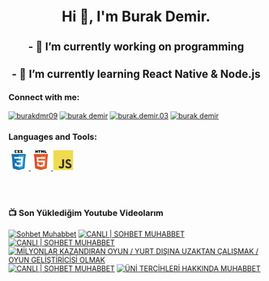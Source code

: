 <h1 align="center">Hi 👋, I'm Burak Demir.</h1>
<h2 align="center">- 🔭 I’m currently working on programming</h2>
<h2 align="center">- 🌱 I’m currently learning React Native & Node.js</h2>

<h3 align="left">Connect with me:</h3>
<p align="left">
<a href="https://twitter.com/burakdmr09" target="blank"><img align="center" src="https://raw.githubusercontent.com/rahuldkjain/github-profile-readme-generator/master/src/images/icons/Social/twitter.svg" alt="burakdmr09" height="30" width="40" /></a>
<a href="https://linkedin.com/in/burak-demir-8a5410189/" target="blank"><img align="center" src="https://raw.githubusercontent.com/rahuldkjain/github-profile-readme-generator/master/src/images/icons/Social/linked-in-alt.svg" alt="burak demir" height="30" width="40" /></a>
<a href="https://www.instagram.com/burakdmr.dev/" target="blank"><img align="center" src="https://raw.githubusercontent.com/rahuldkjain/github-profile-readme-generator/master/src/images/icons/Social/instagram.svg" alt="burak.demir.03" height="30" width="40" /></a>
<a href="https://www.youtube.com/channel/UCDdNshkQY13SfUZh4JgkcQg" target="blank"><img align="center" src="https://raw.githubusercontent.com/rahuldkjain/github-profile-readme-generator/master/src/images/icons/Social/youtube.svg" alt="burak demir" height="30" width="40" /></a>
</p>

<h3 align="left">Languages and Tools:</h3>
<p align="left"> <a href="https://www.w3schools.com/css/" target="_blank"> <img src="https://raw.githubusercontent.com/devicons/devicon/master/icons/css3/css3-original-wordmark.svg" alt="css3" width="40" height="40"/> </a> <a href="https://www.w3.org/html/" target="_blank"> <img src="https://raw.githubusercontent.com/devicons/devicon/master/icons/html5/html5-original-wordmark.svg" alt="html5" width="40" height="40"/> </a> <a href="https://developer.mozilla.org/en-US/docs/Web/JavaScript" target="_blank"> <img src="https://raw.githubusercontent.com/devicons/devicon/master/icons/javascript/javascript-original.svg" alt="javascript" width="40" height="40"/> </a> </p>
<br />

#

### 📺 Son Yüklediğim Youtube Videolarım

<!-- BEGIN YOUTUBE-CARDS -->
[![Sohbet Muhabbet](https://ytcards.demolab.com/?id=yMy4eY4X4wU&title=Sohbet+Muhabbet&lang=en&timestamp=1692210796&background_color=%230d1117&title_color=%23ffffff&stats_color=%23dedede&max_title_lines=1&width=250&border_radius=5 "Sohbet Muhabbet")](https://www.youtube.com/watch?v=yMy4eY4X4wU)
[![CANLI | SOHBET MUHABBET](https://ytcards.demolab.com/?id=4buEvgNjYx0&title=CANLI+%7C+SOHBET+MUHABBET&lang=en&timestamp=1691742477&background_color=%230d1117&title_color=%23ffffff&stats_color=%23dedede&max_title_lines=1&width=250&border_radius=5 "CANLI | SOHBET MUHABBET")](https://www.youtube.com/watch?v=4buEvgNjYx0)
[![CANLI | SOHBET MUHABBET](https://ytcards.demolab.com/?id=KAv9Z7lq934&title=CANLI+%7C+SOHBET+MUHABBET&lang=en&timestamp=1691442502&background_color=%230d1117&title_color=%23ffffff&stats_color=%23dedede&max_title_lines=1&width=250&border_radius=5 "CANLI | SOHBET MUHABBET")](https://www.youtube.com/watch?v=KAv9Z7lq934)
[![MİLYONLAR KAZANDIRAN OYUN / YURT DIŞINA UZAKTAN ÇALIŞMAK / OYUN GELİŞTİRİCİSİ OLMAK](https://ytcards.demolab.com/?id=gC1rpSdV-OE&title=M%C4%B0LYONLAR+KAZANDIRAN+OYUN+%2F+YURT+DI%C5%9EINA+UZAKTAN+%C3%87ALI%C5%9EMAK+%2F+OYUN+GEL%C4%B0%C5%9ET%C4%B0R%C4%B0C%C4%B0S%C4%B0+OLMAK&lang=en&timestamp=1691234952&background_color=%230d1117&title_color=%23ffffff&stats_color=%23dedede&max_title_lines=1&width=250&border_radius=5 "MİLYONLAR KAZANDIRAN OYUN / YURT DIŞINA UZAKTAN ÇALIŞMAK / OYUN GELİŞTİRİCİSİ OLMAK")](https://www.youtube.com/watch?v=gC1rpSdV-OE)
[![CANLI | SOHBET MUHABBET](https://ytcards.demolab.com/?id=aJnfq6IujW0&title=CANLI+%7C+SOHBET+MUHABBET&lang=en&timestamp=1691012715&background_color=%230d1117&title_color=%23ffffff&stats_color=%23dedede&max_title_lines=1&width=250&border_radius=5 "CANLI | SOHBET MUHABBET")](https://www.youtube.com/watch?v=aJnfq6IujW0)
[![ÜNİ TERCİHLERİ HAKKINDA MUHABBET](https://ytcards.demolab.com/?id=IU4MctBP0IU&title=%C3%9CN%C4%B0+TERC%C4%B0HLER%C4%B0+HAKKINDA+MUHABBET&lang=en&timestamp=1690277420&background_color=%230d1117&title_color=%23ffffff&stats_color=%23dedede&max_title_lines=1&width=250&border_radius=5 "ÜNİ TERCİHLERİ HAKKINDA MUHABBET")](https://www.youtube.com/watch?v=IU4MctBP0IU)
<!-- END YOUTUBE-CARDS -->

<!--
**burakndmr/burakndmr** is a ✨ _special_ ✨ repository because its `README.md` (this file) appears on your GitHub profile.

Here are some ideas to get you started:


- 🌱 I’m currently learning ...
- 👯 I’m looking to collaborate on ...
- 🤔 I’m looking for help with ...
- 💬 Ask me about ...
- 📫 How to reach me: ...
- 😄 Pronouns: ...
- ⚡ Fun fact: ...
-->
